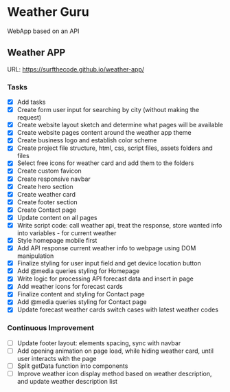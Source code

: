 # Weather Guru

WebApp based on an API

## Weather APP

URL: https://surfthecode.github.io/weather-app/

### Tasks

- [x] Add tasks
- [x] Create form user input for searching by city (without making the request)
- [x] Create website layout sketch and determine what pages will be available
- [x] Create website pages content around the weather app theme
- [x] Create business logo and establish color scheme
- [x] Create project file structure, html, css, script files, assets folders and files
- [x] Select free icons for weather card and add them to the folders
- [x] Create custom favicon
- [x] Create responsive navbar
- [x] Create hero section
- [x] Create weather card
- [x] Create footer section
- [x] Create Contact page
- [x] Update content on all pages
- [x] Write script code: call weather api, treat the response, store wanted info into variables - for current weather
- [x] Style homepage mobile first
- [x] Add API response current weather info to webpage using DOM manipulation
- [x] Finalize styling for user input field and get device location button
- [x] Add @media queries styling for Homepage
- [x] Write logic for processing API forecast data and insert in page
- [x] Add weather icons for forecast cards
- [x] Finalize content and styling for Contact page
- [x] Add @media queries styling for Contact page
- [x] Update forecast weather cards switch cases with latest weather codes

### Continuous Improvement

- [ ] Update footer layout: elements spacing, sync with navbar
- [ ] Add opening animation on page load, while hiding weather card, until user interacts with the page
- [ ] Split getData function into components
- [ ] Improve weather icon display method based on weather description, and update weather description list
